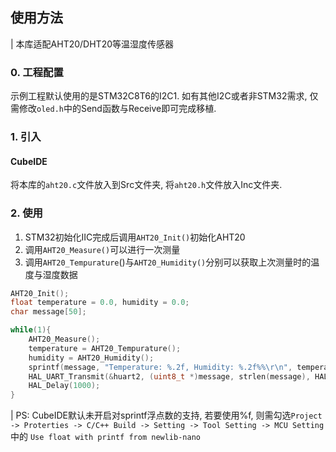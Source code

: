## 使用方法

| 本库适配AHT20/DHT20等温湿度传感器

### 0. 工程配置
示例工程默认使用的是STM32C8T6的I2C1.
如有其他I2C或者非STM32需求, 仅需修改`oled.h`中的Send函数与Receive即可完成移植.

### 1. 引入
#### CubeIDE
将本库的`aht20.c`文件放入到Src文件夹, 将`aht20.h`文件放入Inc文件夹.

### 2. 使用
1. STM32初始化IIC完成后调用`AHT20_Init()`初始化AHT20
2. 调用`AHT20_Measure()`可以进行一次测量
3. 调用`AHT20_Tempurature`()与`AHT20_Humidity()`分别可以获取上次测量时的温度与湿度数据

```c
AHT20_Init();
float temperature = 0.0, humidity = 0.0;
char message[50];

while(1){
    AHT20_Measure();
    temperature = AHT20_Tempurature();
    humidity = AHT20_Humidity();
    sprintf(message, "Temperature: %.2f, Humidity: %.2f%%\r\n", temperature, humidity);
    HAL_UART_Transmit(&huart2, (uint8_t *)message, strlen(message), HAL_MAX_DELAY);
    HAL_Delay(1000);
}
```

| PS: CubeIDE默认未开启对sprintf浮点数的支持, 若要使用%f, 则需勾选`Project -> Proterties -> C/C++ Build -> Setting -> Tool Setting -> MCU Setting` 中的 `Use float with printf from newlib-nano`